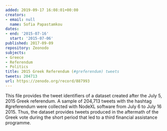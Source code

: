 ```yaml
---
added: 2019-09-17 16:08:01+00:00
creators:
- email: null
  name: Sofia Papastamkou
dates:
- end: '2015-07-16'
  start: '2015-07-06'
published: 2017-09-09
repository: Zeonodo
subjects:
- Greece
- Referendum
- Politics
title: 2015 Greek Referendum (#greferendum) tweets
tweets: 204713
url: https://zenodo.org/record/887993
---
```


This file provides the tweet identifiers of a dataset created after the July 5, 2015 Greek referendum. A sample of 204,713 tweets with the hashtag #greferendum were collected with NodeXL software from July 6 to July 16 2015. Thus, the dataset provides tweets produced in the aftermath of the Greek vote during the short period that led to a third financial assistance programme.
